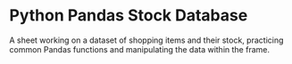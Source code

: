 # Python Pandas Stock Database
A sheet working on a dataset of shopping items and their stock, practicing common Pandas functions and manipulating the data within the frame.
